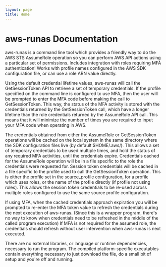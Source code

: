 ```yaml
---
layout: page
title: Home
---
```

# aws-runas Documentation

aws-runas is a command line tool which provides a friendly way to do the AWS STS AssumeRole operation so you can perform
AWS API actions using a particular set of permissions. Includes integration with roles requiring MFA authentication!
Works with profile names configured in the AWS SDK configuration file, or can use a role ARN value directly.

Using the default credential lifetime values, aws-runas will call the GetSessionToken API to retrieve a set of
temporary credentials. If the profile specified on the command line is configured to use MFA, then the user will be
prompted to enter the MFA code before making the call to GetSessionToken. This way, the status of the MFA activity is
stored with the credentials returned by the GetSessionToken call, which have a longer lifetime than the role credentials
returned by the AssumeRole API call.  This means that it will minimize the number of times you are required to input your
MFA code when operating in AWS.

The credentials obtained from either the AssumeRole or GetSessionToken operations will be cached on the local system in
the same directory where the SDK configuration files live (by default $HOME/.aws/). This allows a set of temporary
credentials to be used multiple times, and hold the status of any required MFA activities, until the credentials
expire. Credentials cached for the AssumeRole operation will be in a file specific to the role the credentials were
requested for. Session token credentials will be cached in a file specific to the profile used to call the
GetSessionToken operation. This is either the profile set in the source_profile configuration, for a profile which uses
roles, or the name of the profile directly (if profile not using roles). This allows the session token credentials to be
re-used across multiple roles configured to use the same source profile configuration.

If using MFA, when the cached credentials approach expiration you will be prompted to re-enter the MFA token value to
refresh the credentials during the next execution of aws-runas. (Since this is a wrapper program, there's no way to know
when credentials need to be refreshed in the middle of the called program execution) If MFA is not required for the assumed
role, the credentials should refresh without user intervention when aws-runas is next executed.

There are no external libraries, or language or runtime dependencies, necessary to run the program. The compiled
platform-specific executables contain everything necessary to just download the file, do a small bit of setup and you're
off and running.